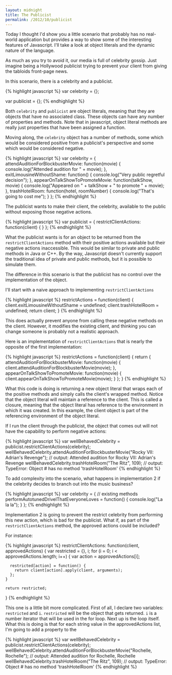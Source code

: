 ```yaml
---
layout: midnight
title: The Publicist
permalink: /2012/10/publicist
---
```


Today I thought I'd show you a little scenario that probably has no real-world application but provides a way to show some of the interesting features of Javascript. I'll take a look at object literals and the dynamic nature of the language.

As much as you try to avoid it, our media is full of celebrity gossip. Just imagine being a Hollywood publicist trying to prevent your client from giving the tabloids front-page news.

In this scenario, there is a celebrity and a publicist.

{% highlight javascript %}
  var celebrity = {};

  var publicist = {};
{% endhighlight %}

Both `celebrity` and `publicist` are object literals, meaning that they are objects that have no associated class. These objects can have any number of properties and methods. Note that in javascript, object literal methods are really just properties that have been assigned a function.

Moving along, the `celebrity` object has a number of methods, some which would be considered positive from a publicist's perspective and some which would be considered negative.

{% highlight javascript %}
  var celebrity = {
    attendAuditionForBlockbusterMovie: function(movie) {
      console.log("Attended audition for " + movie);
    },
    exitLimousineWithoutShame: function() {
      console.log("Very public regretful decision");
    },
    appearOnTalkShowToPromoteMovie: function(talkShow, movie) {
      console.log("Appeared on " + talkShow + " to promote " + movie);
    },
    trashHotelRoom: function(hotel, roomNumber) {
      console.log("That's going to cost me");
    }
  };
{% endhighlight %}

The publicist wants to make their client, the celebrity, available to the public without exposing those negative actions.

{% highlight javascript %}
  var publicist = {
    restrictClientActions: function(client) {
    }
  };
{% endhighlight %}

What the publicist wants is for an object to be returned from the `restrictClientActions` method with their positive actions available but their negative actions inaccessible. This would be similar to private and public methods in Java or C++. By the way, Javascript doesn't currently support the traditional idea of private and public methods, but it is possible to simulate them.

The difference in this scenario is that the publicist has no control over the implementation of the object.

I'll start with a naive approach to implementing `restrictClientActions`

{% highlight javascript %}
  restrictActions = function(client) {
    client.exitLimousineWithoutShame = undefined;
    client.trashHotelRoom = undefined;
    return client;
  }
{% endhighlight %}

This does actually prevent anyone from calling these negative methods on the client. However, it modifies the existing client, and thinking you can change someone is probably not a realistic approach.

Here is an implementation of `restrictClientActions` that is nearly the opposite of the first implementation:

{% highlight javascript %}
  restrictActions = function(client) {
    return {
      attendAuditionForBlockbusterMovie: function(movie) {
        client.attendAuditionForBlockbusterMovie(movie);
      },
      appearOnTalkShowToPromoteMovie: function(movie) {
        client.appearOnTalkShowToPromoteMovie(movie);
      }
    };
  }
{% endhighlight %}

What this code is doing is returning a new object literal that wraps each of the positive methods and simply calls the client's wrapped method. Notice that the object literal will maintain a reference to the client. This is called a closure, meaning that the object literal has reference to the environment in which it was created. In this example, the client object is part of the referencing environment of the object literal.

If I run the client through the publicist, the object that comes out will not have the capability to perform negative actions:

{% highlight javascript %}
  var wellBehavedCelebrity = publicist.restrictClientActions(celebrity);
  wellBehavedCelebrity.attendAuditionForBlockbusterMovie("Rocky VII: Adrian's Revenge");
  // output: Attended audition for Rocky VII: Adrian's Revenge
  wellBehavedCelebrity.trashHotelRoom("The Ritz", 109);
  // output: TypeError: Object #<Object> has no method 'trashHotelRoom'
{% endhighlight %}

To add complexity into the scenario, what happens in implementation 2 if the celebrity decides to branch out into the music business?

{% highlight javascript %}
  var celebrity = {
    // existing methods
    performAutotunedDrivelThatEveryoneLoves = function() {
      console.log("La la la");
    }
  };
{% endhighlight %}

Implementation 2 is going to prevent the restrict celebrity from performing this new action, which is bad for the publicist. What if, as part of the `restrictClientActions` method, the approved actions could be included?

For instance:

{% highlight javascript %}
  restrictClientActions: function(client, approvedActions) {
    var restricted = {}, i;
    for (i = 0; i < approvedActions.length; i++) {
      var action = approvedActions[i];

      restricted[action] = function() {
        return client[action].apply(client, arguments);
      };
    }

    return restricted;
  }
{% endhighlight %}

This one is a little bit more complicated. First of all, I declare two variables: `restricted` and `i`. `restricted` will be the object that gets returned. `i` is a number iterator that will be used in the for loop. Next up is the loop itself. What this is doing is that for each string value in the approvedActions list, I'm going to add a property to the

{% highlight javascript %}
  var wellBehavedCelebrity = publicist.restrictClientActions(celebrity);
  wellBehavedCelebrity.attendAuditionForBlockbusterMovie("Rochelle, Rochelle");
  // output: Attended audition for Rochelle, Rochelle
  wellBehavedCelebrity.trashHotelRoom("The Ritz", 109);
  // output: TypeError: Object #<Object> has no method 'trashHotelRoom'
{% endhighlight %}
